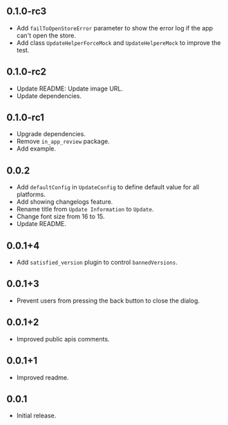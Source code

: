 ## 0.1.0-rc3

* Add `failToOpenStoreError` parameter to show the error log if the app can't open the store.
* Add class `UpdateHelperForceMock` and `UpdateHelpereMock` to improve the test.

## 0.1.0-rc2

* Update README: Update image URL.
* Update dependencies.

## 0.1.0-rc1

* Upgrade dependencies.
* Remove `in_app_review` package.
* Add example.

## 0.0.2

* Add `defaultConfig` in `UpdateConfig` to define default value for all platforms.
* Add showing changelogs feature.
* Rename title from `Update Information` to `Update`.
* Change font size from 16 to 15.
* Update README.

## 0.0.1+4

* Add `satisfied_version` plugin to control `bannedVersions`.

## 0.0.1+3

* Prevent users from pressing the back button to close the dialog.

## 0.0.1+2

* Improved public apis comments.

## 0.0.1+1

* Improved readme.

## 0.0.1

* Initial release.
